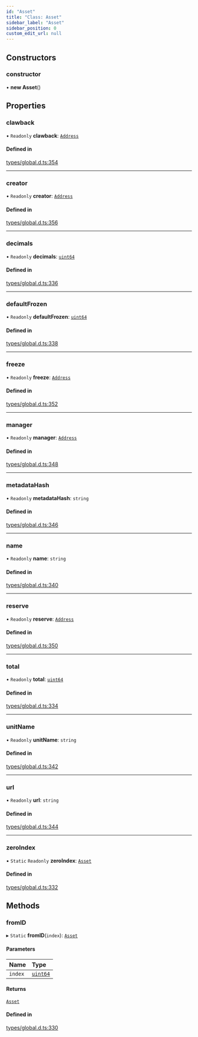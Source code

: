 ```yaml
---
id: "Asset"
title: "Class: Asset"
sidebar_label: "Asset"
sidebar_position: 0
custom_edit_url: null
---
```


## Constructors

### constructor

• **new Asset**()

## Properties

### clawback

• `Readonly` **clawback**: [`Address`](Address.md)

#### Defined in

[types/global.d.ts:354](https://github.com/algorand-devrel/tealscript/blob/5612951/types/global.d.ts#L354)

___

### creator

• `Readonly` **creator**: [`Address`](Address.md)

#### Defined in

[types/global.d.ts:356](https://github.com/algorand-devrel/tealscript/blob/5612951/types/global.d.ts#L356)

___

### decimals

• `Readonly` **decimals**: [`uint64`](../modules.md#uint64)

#### Defined in

[types/global.d.ts:336](https://github.com/algorand-devrel/tealscript/blob/5612951/types/global.d.ts#L336)

___

### defaultFrozen

• `Readonly` **defaultFrozen**: [`uint64`](../modules.md#uint64)

#### Defined in

[types/global.d.ts:338](https://github.com/algorand-devrel/tealscript/blob/5612951/types/global.d.ts#L338)

___

### freeze

• `Readonly` **freeze**: [`Address`](Address.md)

#### Defined in

[types/global.d.ts:352](https://github.com/algorand-devrel/tealscript/blob/5612951/types/global.d.ts#L352)

___

### manager

• `Readonly` **manager**: [`Address`](Address.md)

#### Defined in

[types/global.d.ts:348](https://github.com/algorand-devrel/tealscript/blob/5612951/types/global.d.ts#L348)

___

### metadataHash

• `Readonly` **metadataHash**: `string`

#### Defined in

[types/global.d.ts:346](https://github.com/algorand-devrel/tealscript/blob/5612951/types/global.d.ts#L346)

___

### name

• `Readonly` **name**: `string`

#### Defined in

[types/global.d.ts:340](https://github.com/algorand-devrel/tealscript/blob/5612951/types/global.d.ts#L340)

___

### reserve

• `Readonly` **reserve**: [`Address`](Address.md)

#### Defined in

[types/global.d.ts:350](https://github.com/algorand-devrel/tealscript/blob/5612951/types/global.d.ts#L350)

___

### total

• `Readonly` **total**: [`uint64`](../modules.md#uint64)

#### Defined in

[types/global.d.ts:334](https://github.com/algorand-devrel/tealscript/blob/5612951/types/global.d.ts#L334)

___

### unitName

• `Readonly` **unitName**: `string`

#### Defined in

[types/global.d.ts:342](https://github.com/algorand-devrel/tealscript/blob/5612951/types/global.d.ts#L342)

___

### url

• `Readonly` **url**: `string`

#### Defined in

[types/global.d.ts:344](https://github.com/algorand-devrel/tealscript/blob/5612951/types/global.d.ts#L344)

___

### zeroIndex

▪ `Static` `Readonly` **zeroIndex**: [`Asset`](Asset.md)

#### Defined in

[types/global.d.ts:332](https://github.com/algorand-devrel/tealscript/blob/5612951/types/global.d.ts#L332)

## Methods

### fromID

▸ `Static` **fromID**(`index`): [`Asset`](Asset.md)

#### Parameters

| Name | Type |
| :------ | :------ |
| `index` | [`uint64`](../modules.md#uint64) |

#### Returns

[`Asset`](Asset.md)

#### Defined in

[types/global.d.ts:330](https://github.com/algorand-devrel/tealscript/blob/5612951/types/global.d.ts#L330)
